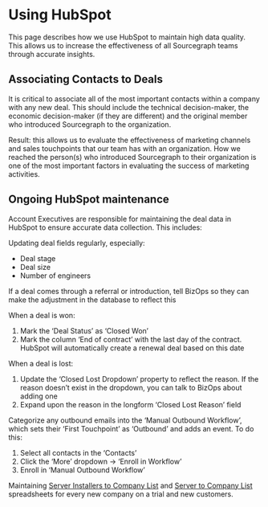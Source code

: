 # Using HubSpot

This page describes how we use HubSpot to maintain high data quality. This allows us to increase the effectiveness of all Sourcegraph teams through accurate insights. 

## Associating Contacts to Deals

It is critical to associate all of the most important contacts within a company with any new deal. This should include the technical decision-maker, the economic decision-maker (if they are different) and the original member who introduced Sourcegraph to the organization. 

Result: this allows us to evaluate the effectiveness of marketing channels and sales touchpoints that our team has with an organization. How we reached the person(s) who introduced Sourcegraph to their organization is one of the most important factors in evaluating the success of marketing activities.

## Ongoing HubSpot maintenance

Account Executives are responsible for maintaining the deal data in HubSpot to ensure accurate data collection. This includes:

Updating deal fields regularly, especially:
* Deal stage
* Deal size
* Number of engineers

If a deal comes through a referral or introduction, tell BizOps so they can make the adjustment in the database to reflect this

When a deal is won:
1. Mark the ‘Deal Status’ as ‘Closed Won’
2. Mark the column ‘End of contract’ with the last day of the contract. HubSpot will automatically create a renewal deal based on this date

When a deal is lost:
1. Update the ‘Closed Lost Dropdown’ property to reflect the reason. If the reason doesn’t exist in the dropdown, you can talk to BizOps about adding one
2. Expand upon the reason in the longform ‘Closed Lost Reason’ field

Categorize any outbound emails into the ‘Manual Outbound Workflow’, which sets their ‘First Touchpoint’ as ‘Outbound’ and adds an event. To do this:
1. Select all contacts in the ‘Contacts’
2. Click the ‘More’ dropdown → ‘Enroll in Workflow’
3. Enroll in ‘Manual Outbound Workflow’

Maintaining [Server Installers to Company List](https://docs.google.com/spreadsheets/d/1Y2Z23-2uAjgIEITqmR_tC368OLLbuz12dKjEl4CMINA/edit?usp=sharing) and [Server to Company List](https://docs.google.com/spreadsheets/d/1wo_KQIcGrNGCWYKa6iHJ7MImJ_aI7GN12E-T21Es8TU/edit?usp=sharing) spreadsheets for every new company on a trial and new customers. 
